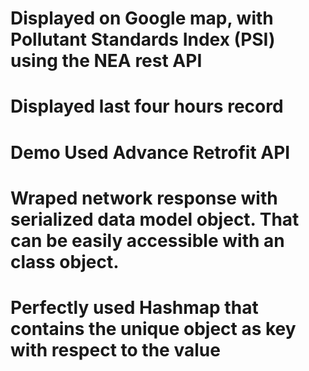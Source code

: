 # Displayed on Google map, with Pollutant Standards Index (PSI) using the NEA rest API
# Displayed last four hours record
# Demo Used Advance Retrofit API 
# Wraped network response with serialized data model object. That can be easily accessible with an class object.
# Perfectly used Hashmap that contains the unique object as key with respect to the value

